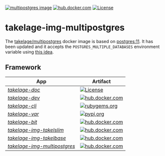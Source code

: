 [![multipostgres image](https://github.com/geospin-takelage/takelage-img-multipostgres/actions/workflows/build_deploy_multipostgres_nightly.yml/badge.svg)](https://github.com/geospin-takelage/takelage-img-multipostgres/actions/workflows/build_deploy_multipostgres_nightly.yml)
[![hub.docker.com](https://img.shields.io/docker/v/takelage/multipostgres/latest?label=hub.docker.com&color=blue)](https://hub.docker.com/r/takelage/multipostgres)
[![License](https://img.shields.io/github/license/geospin-takelage/takelage-img-multipostgres?label=License&color=blueviolet)](https://github.com/geospin-takelage/takelage-img-multipostgres/blob/main/LICENSE)

# takelage-img-multipostgres

The
[takelage/multipostgres](https://hub.docker.com/repository/docker/takelage/multipostgres)
docker image is based on
[postgres:11](https://hub.docker.com/_/postgres).
It has been updated and it accepts the 
`POSTGRES_MULTIPLE_DATABASES` environment variable using
[this idea](https://github.com/mrts/docker-postgresql-multiple-databases).

## Framework

| App | Artifact |
| --- | -------- |
| *[takelage-doc](https://github.com/geospin-takelage/takelage-doc)* | [![License](https://img.shields.io/github/license/geospin-takelage/takelage-doc?label=License&color=blueviolet)](https://github.com/geospin-takelage/takelage-doc/blob/main/LICENSE) |
| *[takelage-dev](https://github.com/geospin-takelage/takelage-dev)* | [![hub.docker.com](https://img.shields.io/docker/v/takelage/takelage/latest?label=hub.docker.com&sort=semver&color=blue)](https://hub.docker.com/r/takelage/takelage) |
| *[takelage-cli](https://github.com/geospin-takelage/takelage-cli)* | [![rubygems.org](https://img.shields.io/gem/v/takelage?label=rubygems.org&color=blue)](https://rubygems.org/gems/takelage) |
| *[takelage-var](https://github.com/geospin-takelage/takelage-var)* | [![pypi,org](https://img.shields.io/pypi/v/takeltest?label=pypi.org&color=blue)](https://pypi.org/project/takeltest/) |
| *[takelage-bit](https://github.com/geospin-takelage/takelage-bit)* | [![hub.docker.com](https://img.shields.io/docker/v/takelage/bitboard/latest?label=hub.docker.com&sort=semver&color=blue)](https://hub.docker.com/r/takelage/bitboard) | 
| *[takelage-img-takelslim](https://github.com/geospin-takelage/takelage-img-takelslim)* | [![hub.docker.com](https://img.shields.io/docker/v/takelage/takelslim/latest?label=hub.docker.com&color=blue)](https://hub.docker.com/r/takelage/takelslim) | 
| *[takelage-img-takelbase](https://github.com/geospin-takelage/takelage-img-takelbase)* | [![hub.docker.com](https://img.shields.io/docker/v/takelage/takelbase/latest?label=hub.docker.com&color=blue)](https://hub.docker.com/r/takelage/takelbase) | 
| *[takelage-img-multipostgres](https://github.com/geospin-takelage/takelage-img-multipostgres)* | [![hub.docker.com](https://img.shields.io/docker/v/takelage/multipostgres/latest?label=hub.docker.com&color=blue)](https://hub.docker.com/r/takelage/multipostgres) | 

